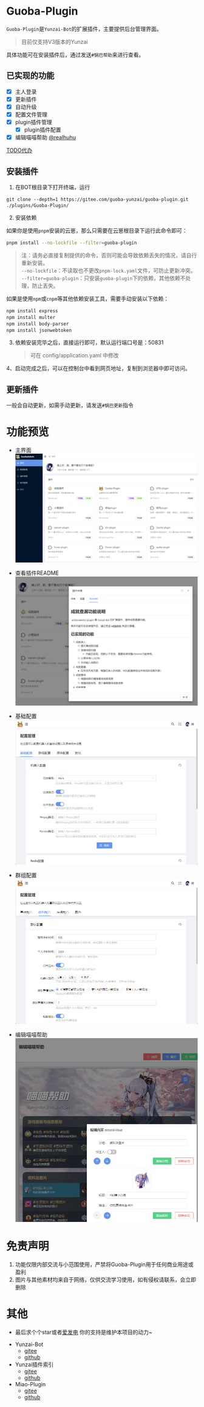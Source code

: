 # Guoba-Plugin

`Guoba-Plugin`是`Yunzai-Bot`的扩展插件，主要提供后台管理界面。

> 目前仅支持V3版本的Yunzai

具体功能可在安装插件后，通过发送`#锅巴帮助`来进行查看。

## 已实现的功能

- [x] 主人登录
- [x] 更新插件
- [x] 自动升级
- [x] 配置文件管理
- [x] plugin插件管理
    - [x] plugin插件配置
- [x] 编辑喵喵帮助 [@realhuhu](https://github.com/realhuhu)

[TODO代办](https://gitee.com/guoba-yunzai/resources/blob/master/other/TODO.md)

## 安装插件

1. 在BOT根目录下打开终端，运行

```
git clone --depth=1 https://gitee.com/guoba-yunzai/guoba-plugin.git ./plugins/Guoba-Plugin/
```

2. 安装依赖

如果你是使用`pnpm`安装的云崽，那么只需要在云崽根目录下运行此命令即可：

```bash
pnpm install --no-lockfile --filter=guoba-plugin
```

> 注：请务必直接复制提供的命令，否则可能会导致依赖丢失的情况，请自行重新安装。<br>
> `--no-lockfile`：不读取也不更改`pnpm-lock.yaml`文件，可防止更新冲突。<br>
> `--filter=guoba-plugin`：只安装`guoba-plugin`下的依赖，其他依赖不处理，防止丢失。

如果是使用`npm`或`cnpm`等其他依赖安装工具，需要手动安装以下依赖：

```bash
npm install express
npm install multer
npm install body-parser
npm install jsonwebtoken
```

3. 依赖安装完毕之后，直接运行即可，默认运行端口号是：50831
   > 可在 config/application.yaml 中修改

4、启动完成之后，可以在控制台中看到网页地址，复制到浏览器中即可访问。

## 更新插件

一般会自动更新，如需手动更新，请发送`#锅巴更新`指令

# 功能预览

- 主界面
![001](./resources/images/readme/001.png)

- 查看插件README
![002](./resources/images/readme/002.png)

- 基础配置
![003](./resources/images/readme/003.png)

- 群组配置
![004](./resources/images/readme/004.png)

- 编辑喵喵帮助
![005](./resources/images/readme/005.png)

# 免责声明

1. 功能仅限内部交流与小范围使用，严禁将Guoba-Plugin用于任何商业用途或盈利
2. 图片与其他素材均来自于网络，仅供交流学习使用，如有侵权请联系，会立即删除

# 其他

- 最后求个个star或者[爱发电](https://afdian.net/a/zolay-poi)
  你的支持是维护本项目的动力~

* Yunzai-Bot
    - [gitee](https://gitee.com/Le-niao/Yunzai-Bot)
    - [github](https://github.com/Le-niao/Yunzai-Bot)
* Yunzai插件索引
    - [gitee](https://gitee.com/yhArcadia/Yunzai-Bot-plugins-index)
    - [github](https://github.com/yhArcadia/Yunzai-Bot-plugins-index)
* Miao-Plugin
    - [gitee](https://github.com/yoimiya-kokomi/miao-plugin)
    - [github](https://github.com/yoimiya-kokomi/miao-plugin)
